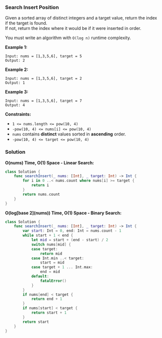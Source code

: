 
### Search Insert Position

Given a sorted array of distinct integers and a target value, return the index if the target is found.</br> 
If not, return the index where it would be if it were inserted in order.

You must write an algorithm with `O(log n)` runtime complexity.

__Example 1:__
```
Input: nums = [1,3,5,6], target = 5
Output: 2
```
__Example 2:__
```
Input: nums = [1,3,5,6], target = 2
Output: 1
```
__Example 3:__
```
Input: nums = [1,3,5,6], target = 7
Output: 4
```

__Constraints:__
* `1 <= nums.length <= pow(10, 4)`
* `-pow(10, 4) <= nums[i] <= pow(10, 4)`
* `nums` contains __distinct__ values sorted in __ascending__ order.
* `-pow(10, 4) <= target <= pow(10, 4)`

### Solution
__O(nums) Time, O(1) Space - Linear Search:__
```Swift
class Solution {
    func searchInsert(_ nums: [Int], _ target: Int) -> Int {
        for i in 0 ..< nums.count where nums[i] >= target {
            return i
        }
        return nums.count
    }
}
```
__O(log\[base 2\](nums)) Time, O(1) Space - Binary Search:__
```Swift
class Solution {
    func searchInsert(_ nums: [Int], _ target: Int) -> Int {
        var start: Int = 0, end: Int = nums.count - 1
        while start + 1 < end {
            let mid = start + (end - start) / 2
            switch nums[mid] {
            case target:
                return mid
            case Int.min ..< target:
                start = mid
            case target + 1 ... Int.max:
                end = mid
            default:
                fatalError()
            }
        }
        if nums[end] < target {
            return end + 1
        }
        if nums[start] < target {
            return start + 1
        }
        return start
    }
}
```